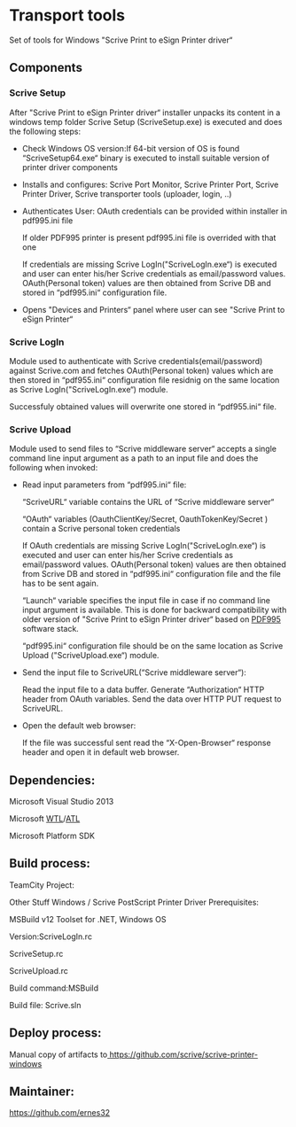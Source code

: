Transport tools
===============

Set of tools for Windows "Scrive Print to eSign Printer driver“

Components
----------

### Scrive Setup

After "Scrive Print to eSign Printer driver“ installer unpacks its
content in a windows temp folder Scrive Setup (ScriveSetup.exe) is
executed and does the following steps:

-   Check Windows OS version:If 64-bit version of OS is found
    “ScriveSetup64.exe“ binary is executed to install suitable version
    of printer driver components

-   Installs and configures: Scrive Port Monitor, Scrive Printer Port,
    Scrive Printer Driver, Scrive transporter tools (uploader,
    login, ..)

-   Authenticates User:
    OAuth credentials can be provided within installer in pdf995.ini file

    If older PDF995 printer is present pdf995.ini file is overrided with that one

    If credentials are missing Scrive LogIn("ScriveLogIn.exe“) is executed and user can enter
    his/her Scrive credentials as email/password values.
    OAuth(Personal token) values are then obtained from Scrive DB and stored in “pdf995.ini“ configuration file.
    
-   Opens "Devices and Printers“ panel where user can see "Scrive Print
    to eSign Printer“

### Scrive LogIn

Module used to authenticate with Scrive credentials(email/password)
against Scrive.com and fetches OAuth(Personal token) values which are
then stored in “pdf955.ini“ configuration file residnig on the same
location as Scrive LogIn("ScriveLogIn.exe“) module.

Successfuly obtained values will overwrite one stored in “pdf955.ini“
file.

### Scrive Upload

Module used to send files to “Scrive middleware server“ accepts a single
command line input argument as a path to an input file and does the
following when invoked:

-   Read input parameters from “pdf995.ini“ file:
    
    “ScriveURL“ variable contains the URL of “Scrive middleware server“

    “OAuth“ variables (OauthClientKey/Secret, OauthTokenKey/Secret ) 
    contain a Scrive personal token credentials
    
    If OAuth credentials are missing Scrive LogIn("ScriveLogIn.exe“) is executed and user can enter his/her Scrive credentials as
    email/password values. OAuth(Personal token) values are then obtained from Scrive DB and stored in “pdf995.ini“ configuration
    file and the file has to be sent again.
    
    “Launch“ variable specifies the input file in case if no command line input argument is available. 
    This is done for backward compatibility with older version of "Scrive Print to eSign Printer driver“ based on
    [PDF995](http://www.pdf995.com/) software stack.
    
    “pdf995.ini“ configuration file should be on the same location as Scrive Upload ("ScriveUpload.exe“) module.
    
-   Send the input file to ScriveURL(“Scrive middleware server“):

    Read the input file to a data buffer.
    Generate “Authorization“ HTTP header from OAuth variables.
    Send the data over HTTP PUT request to ScriveURL.
    
-   Open the default web browser:

    If the file was successful sent read the “X-Open-Browser“ response header and open it in default
    web browser.

Dependencies:
-------------

Microsoft Visual Studio 2013

Microsoft
[WTL](https://en.wikipedia.org/wiki/Windows_Template_Library)/[ATL](https://en.wikipedia.org/wiki/Active_Template_Library)

Microsoft Platform SDK

Build process:
--------------

TeamCity Project:

Other Stuff Windows / Scrive PostScript Printer Driver Prerequisites:

MSBuild v12 Toolset for .NET, Windows OS

Version:ScriveLogIn.rc

ScriveSetup.rc

ScriveUpload.rc

Build command:MSBuild

Build file: Scrive.sln

Deploy process:
---------------

Manual copy of artifacts to[ <https://github.com/scrive/scrive-printer-windows>](scrive-printer-windows)

Maintainer:
-----------

[<https://github.com/ernes32>](https://github.com/ernes32)
